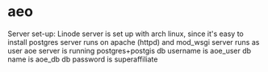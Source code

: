 # aeo

Server set-up:
Linode server is set up with arch linux, since it's easy to install postgres
	server runs on apache (httpd) and mod_wsgi
	server runs as user aoe
	server is running postgres+postgis
	db username is aoe_user
	db name is aoe_db
	db password is superaffiliate

